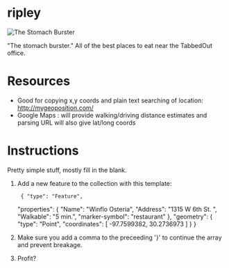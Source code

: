 ripley
======
![The Stomach Burster](http://img.gawkerassets.com/img/193wi15clx5irjpg/ku-xlarge.jpg)

"The stomach burster." All of the best places to eat near the TabbedOut office. 

Resources
=======

- Good for copying x,y coords and plain text searching of location: http://mygeoposition.com/
- Google Maps : will provide walking/driving distance estimates and parsing URL will also give lat/long coords

Instructions
=======

Pretty simple stuff, mostly fill in the blank. 

1) Add a new feature to the collection with this template:
	
	    { "type": "Feature", 
      "properties": {
        "Name": "Winflo Osteria",
        "Address": "1315 W 6th St. ",
        "Walkable": "5 min.",
        "marker-symbol": "restaurant"
      }, 
      "geometry": { 
        "type": "Point", 
        "coordinates": [ -97.7599382, 30.2736973 ]
      } 
    }

2) Make sure you add a comma to the preceeding '}' to continue the array and prevent breakage. 

3) Profit?